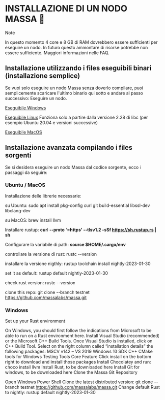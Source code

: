 # INSTALLAZIONE DI UN NODO MASSA :mechanical_arm:

Note

In questo momento 4 core e 8 GB di RAM dovrebbero essere sufficienti per eseguire un nodo. In futuro questo ammontare di risorse potrebbe non essere sufficiente.
Maggiori informazioni nelle FAQ.

## Installazione utilizzando i files eseguibili binari (installazione semplice)
 

Se vuoi solo eseguire un nodo Massa senza doverlo compilare,  puoi semplicemente scaricare l'ultimo binario qui sotto e andare al passo successivo: 
Eseguire un nodo.

 
[Eseguibile Windows](https://github.com/massalabs/massa/releases/download/TEST.19.3/massa_TEST.19.3_release_windows.zip)

[Eseguibile Linux](https://github.com/massalabs/massa/releases/download/TEST.19.3/massa_TEST.19.3_release_linux.tar.gz)  Funziona solo a partire dalla versione 2.28 di libc (per esempio Ubuntu 20.04 e versioni successive)

[Eseguibile MacOS](https://github.com/massalabs/massa/releases/download/TEST.19.3/massa_TEST.19.3_release_macos.tar.gz)


## Installazione avanzata compilando i files sorgenti


Se si desidera eseguire un nodo Massa dal codice sorgente, ecco i passaggi da seguire:

### Ubuntu / MacOS

Installazione delle librerie necessarie:

su Ubuntu: 
sudo apt install pkg-config curl git build-essential libssl-dev libclang-dev

su MacOS: 
brew install llvm


Installare rustup: 
**curl --proto '=https' --tlsv1.2 -sSf https://sh.rustup.rs | sh**


Configurare la variabile di path: 
**source $HOME/.cargo/env**


controllare la versione di rust: 
rustc --version


installare la versione nigthly: 
rustup toolchain install nightly-2023-01-30


set it as default: 
rustup default nightly-2023-01-30


check rust version: 
rustc --version


clone this repo: 
git clone --branch testnet https://github.com/massalabs/massa.git


### Windows

Set up your Rust environment

On Windows, you should first follow the indications from Microsoft to be able to run on a Rust environment here.
Install Visual Studio (recommended) or the Microsoft C++ Build Tools.
Once Visual Studio is installed, click on C++ Build Tool. Select on the right column called “installation details” the following packages:
MSCV v142 – VS 2019
Windows 10 SDK
C++ CMake tools for Windows
Testing Tools Core Feature
Click install on the bottom right to download and install those packages
Install Chocolatey and run: choco install llvm
Install Rust, to be downloaded here
Install Git for windows, to be downloaded here
Clone the Massa Git Repository

Open Windows Power Shell
Clone the latest distributed version: git clone --branch testnet https://github.com/massalabs/massa.git
Change default Rust to nightly: rustup default nightly-2023-01-30

